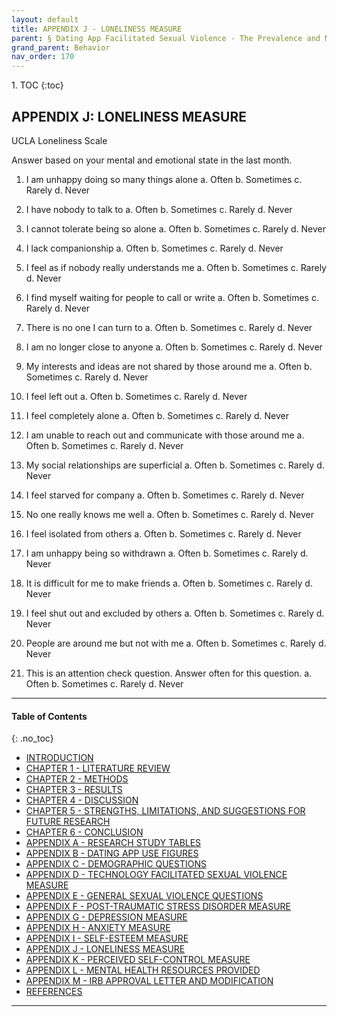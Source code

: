 ```yaml
---
layout: default
title: APPENDIX J - LONELINESS MEASURE   
parent: § Dating App Facilitated Sexual Violence - The Prevalence and Mental Health Effects  
grand_parent: Behavior 
nav_order: 170 
---
```

<style>
.dont-break-out {
  /* These are technically the same, but use both */
  overflow-wrap: break-word;
  word-wrap: break-word;

     -ms-word-break: break-all;
  /* This is the dangerous one in WebKit, as it breaks things wherever */
  word-break: break-all;
  /* Instead use this non-standard one: */
  word-break: break-word;
}

.youtube-container {
    position: relative;
    width: 100%;
    height: 0;
    padding-bottom: 56.25%;
}
.youtube-video {
    position: absolute;
    top: 0;
    left: 0;
    width: 100%;
    height: 100%;
}

</style>

<div class="dont-break-out" markdown="1">
1. TOC
{:toc}

## APPENDIX J: LONELINESS MEASURE

UCLA Loneliness Scale

Answer based on your mental and emotional state in the last month.

1. I am unhappy doing so many things alone
    a. Often
    b. Sometimes
    c. Rarely
    d. Never

2. I have nobody to talk to
    a. Often
    b. Sometimes
    c. Rarely
    d. Never

3. I cannot tolerate being so alone
    a. Often
    b. Sometimes
    c. Rarely
    d. Never

4. I lack companionship
    a. Often
    b. Sometimes
    c. Rarely
    d. Never

5. I feel as if nobody really understands me
    a. Often
    b. Sometimes
    c. Rarely
    d. Never

6. I find myself waiting for people to call or write
    a. Often
    b. Sometimes
    c. Rarely
    d. Never

7. There is no one I can turn to
    a. Often
    b. Sometimes
    c. Rarely
    d. Never

8. I am no longer close to anyone
    a. Often
    b. Sometimes
    c. Rarely
    d. Never

9. My interests and ideas are not shared by those around me
    a. Often
    b. Sometimes
    c. Rarely
    d. Never

10. I feel left out
    a. Often
    b. Sometimes
    c. Rarely
    d. Never

11. I feel completely alone
    a. Often
    b. Sometimes
    c. Rarely
    d. Never

12. I am unable to reach out and communicate with those around me
    a. Often
    b. Sometimes
    c. Rarely
    d. Never

13. My social relationships are superficial
    a. Often
    b. Sometimes
    c. Rarely
    d. Never

14. I feel starved for company
    a. Often
    b. Sometimes
    c. Rarely
    d. Never

15. No one really knows me well
    a. Often
    b. Sometimes
    c. Rarely
    d. Never

16. I feel isolated from others
    a. Often
    b. Sometimes
    c. Rarely
    d. Never

17. I am unhappy being so withdrawn
    a. Often
    b. Sometimes
    c. Rarely
    d. Never

18. It is difficult for me to make friends
    a. Often
    b. Sometimes
    c. Rarely
    d. Never

19. I feel shut out and excluded by others
    a. Often
    b. Sometimes
    c. Rarely
    d. Never

20. People are around me but not with me
    a. Often
    b. Sometimes
    c. Rarely
    d. Never

21. This is an attention check question. Answer often for this question.
    a. Often
    b. Sometimes
    c. Rarely
    d. Never

***

#### Table of Contents
{: .no_toc}

<ul><li> <a href="/docs/behavior/dating-app-facilitated-sexual-violence-the-prevalence-and-mental-health-effects-1/">INTRODUCTION</a></li><li> <a href="/docs/behavior/dating-app-facilitated-sexual-violence-the-prevalence-and-mental-health-effects-2/">CHAPTER 1 - LITERATURE REVIEW</a></li><li> <a href="/docs/behavior/dating-app-facilitated-sexual-violence-the-prevalence-and-mental-health-effects-3/">CHAPTER 2 - METHODS</a></li><li> <a href="/docs/behavior/dating-app-facilitated-sexual-violence-the-prevalence-and-mental-health-effects-4/">CHAPTER 3 - RESULTS</a></li><li> <a href="/docs/behavior/dating-app-facilitated-sexual-violence-the-prevalence-and-mental-health-effects-5/">CHAPTER 4 - DISCUSSION</a></li><li> <a href="/docs/behavior/dating-app-facilitated-sexual-violence-the-prevalence-and-mental-health-effects-6/">CHAPTER 5 - STRENGTHS, LIMITATIONS, AND SUGGESTIONS FOR FUTURE RESEARCH</a></li><li> <a href="/docs/behavior/dating-app-facilitated-sexual-violence-the-prevalence-and-mental-health-effects-7/">CHAPTER 6 - CONCLUSION</a></li><li> <a href="/docs/behavior/dating-app-facilitated-sexual-violence-the-prevalence-and-mental-health-effects-8/">APPENDIX A - RESEARCH STUDY TABLES</a></li><li> <a href="/docs/behavior/dating-app-facilitated-sexual-violence-the-prevalence-and-mental-health-effects-9/">APPENDIX B - DATING APP USE FIGURES</a></li><li> <a href="/docs/behavior/dating-app-facilitated-sexual-violence-the-prevalence-and-mental-health-effects-10/">APPENDIX C - DEMOGRAPHIC QUESTIONS</a></li><li> <a href="/docs/behavior/dating-app-facilitated-sexual-violence-the-prevalence-and-mental-health-effects-11/">APPENDIX D - TECHNOLOGY FACILITATED SEXUAL VIOLENCE MEASURE</a></li><li> <a href="/docs/behavior/dating-app-facilitated-sexual-violence-the-prevalence-and-mental-health-effects-12/">APPENDIX E - GENERAL SEXUAL VIOLENCE QUESTIONS</a></li><li> <a href="/docs/behavior/dating-app-facilitated-sexual-violence-the-prevalence-and-mental-health-effects-13/">APPENDIX F - POST-TRAUMATIC STRESS DISORDER MEASURE</a></li><li> <a href="/docs/behavior/dating-app-facilitated-sexual-violence-the-prevalence-and-mental-health-effects-14/">APPENDIX G - DEPRESSION MEASURE</a></li><li> <a href="/docs/behavior/dating-app-facilitated-sexual-violence-the-prevalence-and-mental-health-effects-15/">APPENDIX H - ANXIETY MEASURE</a></li><li> <a href="/docs/behavior/dating-app-facilitated-sexual-violence-the-prevalence-and-mental-health-effects-16/">APPENDIX I - SELF-ESTEEM MEASURE</a></li><li> <a href="/docs/behavior/dating-app-facilitated-sexual-violence-the-prevalence-and-mental-health-effects-17/">APPENDIX J - LONELINESS MEASURE</a></li><li> <a href="/docs/behavior/dating-app-facilitated-sexual-violence-the-prevalence-and-mental-health-effects-18/">APPENDIX K - PERCEIVED SELF-CONTROL MEASURE</a></li><li> <a href="/docs/behavior/dating-app-facilitated-sexual-violence-the-prevalence-and-mental-health-effects-19/">APPENDIX L - MENTAL HEALTH RESOURCES PROVIDED</a></li><li> <a href="/docs/behavior/dating-app-facilitated-sexual-violence-the-prevalence-and-mental-health-effects-20/">APPENDIX M - IRB APPROVAL LETTER AND MODIFICATION</a></li><li> <a href="/docs/behavior/dating-app-facilitated-sexual-violence-the-prevalence-and-mental-health-effects-21/">REFERENCES</a></li></ul>

***

</div>
